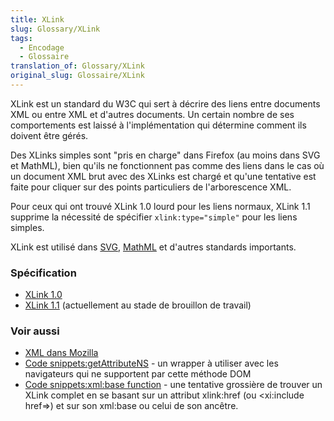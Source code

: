 ```yaml
---
title: XLink
slug: Glossary/XLink
tags:
  - Encodage
  - Glossaire
translation_of: Glossary/XLink
original_slug: Glossaire/XLink
---
```

XLink est un standard du W3C qui sert à décrire des liens entre documents XML ou entre XML et d'autres documents. Un certain nombre de ses comportements est laissé à l'implémentation qui détermine comment ils doivent être gérés.

Des XLinks simples sont "pris en charge" dans Firefox (au moins dans SVG et MathML), bien qu'ils ne fonctionnent pas comme des liens dans le cas où un document XML brut avec des XLinks est chargé et qu'une tentative est faite pour cliquer sur des points particuliers de l'arborescence XML.

Pour ceux qui ont trouvé XLink 1.0 lourd pour les liens normaux, XLink 1.1 supprime la nécessité de spécifier `xlink:type="simple"` pour les liens simples.

XLink est utilisé dans [SVG](/fr/docs/Web/SVG), [MathML](/fr/docs/Web/MathML) et d'autres standards importants.

### Spécification

- [XLink 1.0](http://www.w3.org/TR/xlink/)
- [XLink 1.1](http://www.w3.org/TR/xlink11/) (actuellement au stade de brouillon de travail)

### Voir aussi

- [XML dans Mozilla](/fr/docs/XML_dans_Mozilla)
- [Code snippets:getAttributeNS](/fr/docs/Archive/Add-ons/Code_snippets/getAttributeNS) - un wrapper à utiliser avec les navigateurs qui ne supportent par cette méthode DOM
- [Code snippets:xml:base function](/fr/docs/Archive/Add-ons/Code_snippets/XML/base_function) - une tentative grossière de trouver un XLink complet en se basant sur un attribut xlink:href (ou \<xi:include href=>) et sur son xml:base ou celui de son ancêtre.
